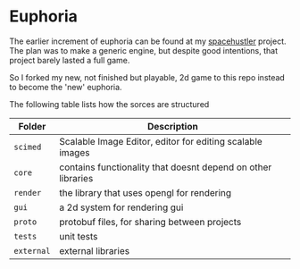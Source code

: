 # Euphoria

The earlier increment of euphoria can be found at my [spacehustler](https://github.com/madeso/spacehustler) project. The plan was to make a generic engine, but despite good intentions, that project barely lasted a full game.

So I forked my new, not finished but playable, 2d game to this repo instead to become the 'new' euphoria.

The following table lists how the sorces are structured
 
| Folder | Description|
| --- | --- |
| `scimed` | Scalable Image Editor, editor for editing scalable images |
| `core` | contains functionality that doesnt depend on other libraries |
| `render` | the library that uses opengl for rendering |
| `gui` | a 2d system for rendering gui |
| `proto` | protobuf files, for sharing between projects |
| `tests` | unit tests |
| `external` | external libraries |

